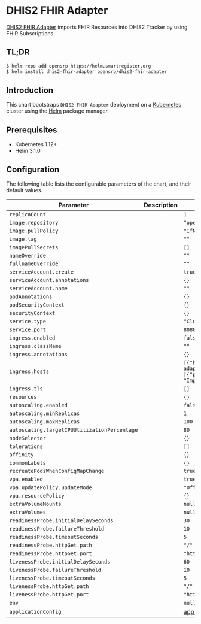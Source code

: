 # DHIS2 FHIR Adapter

[DHIS2 FHIR Adapter](https://github.com/opensrp/dhis2-fhir-adapter) imports FHIR Resources into DHIS2 Tracker by using FHIR Subscriptions.

## TL;DR

```bash
$ helm repo add opensrp https://helm.smartregister.org
$ helm install dhis2-fhir-adapter opensrp/dhis2-fhir-adapter
```

## Introduction

This chart bootstraps `DHIS2 FHIR Adapter` deployment on a [Kubernetes](http://kubernetes.io) cluster using the [Helm](https://helm.sh) package manager.

## Prerequisites

- Kubernetes 1.12+
- Helm 3.1.0

## Configuration

The following table lists the configurable parameters of the chart, and their default values.

| Parameter                | Description             | Default        |
| ------------------------ | ----------------------- | -------------- |
| `replicaCount` |  | `1` |
| `image.repository` |  | `"opensrp/dhis2-fhir-adapter"` |
| `image.pullPolicy` |  | `"IfNotPresent"` |
| `image.tag` |  | `""` |
| `imagePullSecrets` |  | `[]` |
| `nameOverride` |  | `""` |
| `fullnameOverride` |  | `""` |
| `serviceAccount.create` |  | `true` |
| `serviceAccount.annotations` |  | `{}` |
| `serviceAccount.name` |  | `""` |
| `podAnnotations` |  | `{}` |
| `podSecurityContext` |  | `{}` |
| `securityContext` |  | `{}` |
| `service.type` |  | `"ClusterIP"` |
| `service.port` |  | `8080` |
| `ingress.enabled` |  | `false` |
| `ingress.className` |  | `""` |
| `ingress.annotations` |  | `{}` |
| `ingress.hosts` |  | `[{"host": "dhis2-fhir-adapter.local", "paths": [{"path": "/", "pathType": "ImplementationSpecific"}]}]` |
| `ingress.tls` |  | `[]` |
| `resources` |  | `{}` |
| `autoscaling.enabled` |  | `false` |
| `autoscaling.minReplicas` |  | `1` |
| `autoscaling.maxReplicas` |  | `100` |
| `autoscaling.targetCPUUtilizationPercentage` |  | `80` |
| `nodeSelector` |  | `{}` |
| `tolerations` |  | `[]` |
| `affinity` |  | `{}` |
| `commonLabels` |  | `{}` |
| `recreatePodsWhenConfigMapChange` |  | `true` |
| `vpa.enabled` |  | `true` |
| `vpa.updatePolicy.updateMode` |  | `"Off"` |
| `vpa.resourcePolicy` |  | `{}` |
| `extraVolumeMounts` |  | `null` |
| `extraVolumes` |  | `null` |
| `readinessProbe.initialDelaySeconds` |  | `30` |
| `readinessProbe.failureThreshold` |  | `10` |
| `readinessProbe.timeoutSeconds` |  | `5` |
| `readinessProbe.httpGet.path` |  | `"/"` |
| `readinessProbe.httpGet.port` |  | `"http"` |
| `livenessProbe.initialDelaySeconds` |  | `60` |
| `livenessProbe.failureThreshold` |  | `10` |
| `livenessProbe.timeoutSeconds` |  | `5` |
| `livenessProbe.httpGet.path` |  | `"/"` |
| `livenessProbe.httpGet.port` |  | `"http"` |
| `env` |  | `null` |
| `applicationConfig` |  | [application.yaml](https://github.com/opensrp/dhis2-fhir-adapter/blob/master/app/src/main/resources/default-application.yml)|
